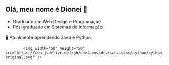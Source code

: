 ## Olá, meu nome é Dionei 👋
 - Graduado em Web Design e Programação
 - Pós-graduado em Sistemas de Informação
 
  🖥️ Atualmente aprendendo Java e Python:
 

            <img width="50" height="50" src="https://cdn.jsdelivr.net/gh/devicons/devicon/icons/python/python-original.svg" />
          
           
          
          
          

